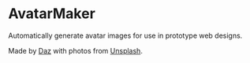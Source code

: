 # AvatarMaker

Automatically generate avatar images for use in prototype web designs.

Made by [Daz](https://daz.is) with photos from [Unsplash](https://unsplash.com).
